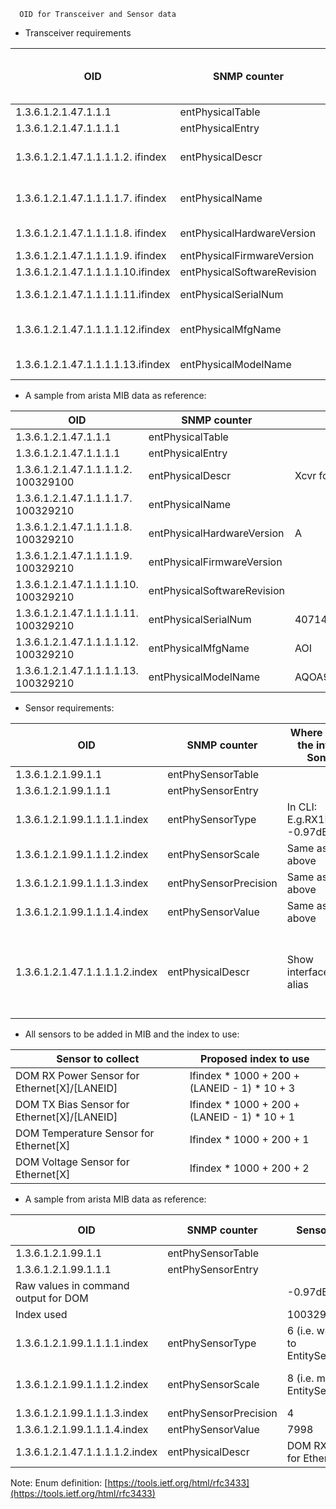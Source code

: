 
      OID for Transceiver and Sensor data

- Transceiver requirements

| OID | SNMP counter | Where to get the info in Sonic. | Example: |
| --- | --- | --- | --- |
| 1.3.6.1.2.1.47.1.1.1 | entPhysicalTable |   |   |
| 1.3.6.1.2.1.47.1.1.1.1 | entPhysicalEntry |   |   |
| 1.3.6.1.2.1.47.1.1.1.1.2. ifindex | entPhysicalDescr | Show interfaces alias | Xcvr for Ethernet29 |
| 1.3.6.1.2.1.47.1.1.1.1.7. ifindex | entPhysicalName | Show interfaces alias | Ethernet29/1 |
| 1.3.6.1.2.1.47.1.1.1.1.8. ifindex | entPhysicalHardwareVersion | Vendor Rev in CLI | A1 |
| 1.3.6.1.2.1.47.1.1.1.1.9. ifindex | entPhysicalFirmwareVersion | Skipped |   |
| 1.3.6.1.2.1.47.1.1.1.1.10.ifindex | entPhysicalSoftwareRevision | Skipped |   |
| 1.3.6.1.2.1.47.1.1.1.1.11.ifindex | entPhysicalSerialNum | Vendor SN in CLI | WW5062F |
| 1.3.6.1.2.1.47.1.1.1.1.12.ifindex | entPhysicalMfgName | Vendor Name in CLI | FINISAR CORP |
| 1.3.6.1.2.1.47.1.1.1.1.13.ifindex | entPhysicalModelName | Vendor PN in CLI | FCBN410QD3C02 |

- A sample from arista MIB data as reference:

| OID | SNMP counter | Value |
| --- | --- | --- |
| 1.3.6.1.2.1.47.1.1.1 | entPhysicalTable |   |
| 1.3.6.1.2.1.47.1.1.1.1 | entPhysicalEntry |   |
| 1.3.6.1.2.1.47.1.1.1.1.2. 100329100 | entPhysicalDescr | Xcvr for Ethernet29 |
| 1.3.6.1.2.1.47.1.1.1.1.7. 100329210 | entPhysicalName |   |
| 1.3.6.1.2.1.47.1.1.1.1.8. 100329210 | entPhysicalHardwareVersion | A |
| 1.3.6.1.2.1.47.1.1.1.1.9. 100329210 | entPhysicalFirmwareVersion |   |
| 1.3.6.1.2.1.47.1.1.1.1.10. 100329210 | entPhysicalSoftwareRevision |   |
| 1.3.6.1.2.1.47.1.1.1.1.11. 100329210 | entPhysicalSerialNum | 40714F20112 |
| 1.3.6.1.2.1.47.1.1.1.1.12. 100329210 | entPhysicalMfgName | AOI |
| 1.3.6.1.2.1.47.1.1.1.1.13. 100329210 | entPhysicalModelName | AQOA9N09ADLN0720 |

- Sensor requirements:

| OID | SNMP counter | Where to get the info in Sonic. | Example: |
| --- | --- | --- | --- |
| 1.3.6.1.2.1.99.1.1 | entPhySensorTable |   |   |
| 1.3.6.1.2.1.99.1.1.1 | entPhySensorEntry |   |   |
| 1.3.6.1.2.1.99.1.1.1.1.index | entPhySensorType | In CLI: E.g.RX1Power: -0.97dBm | 6 |
| 1.3.6.1.2.1.99.1.1.1.2.index | entPhySensorScale | Same as above | 8 |
| 1.3.6.1.2.1.99.1.1.1.3.index | entPhySensorPrecision | Same as above | 4 |
| 1.3.6.1.2.1.99.1.1.1.4.index | entPhySensorValue | Same as above | 7998 |
| 1.3.6.1.2.1.47.1.1.1.1.2.index | entPhysicalDescr | Show interfaces alias | DOM RX Power Sensor for DOM RX Power Sensor for Ethernet29/1 |

- All sensors to be added in MIB and the index to use:

| Sensor to collect | Proposed index to use |
| --- | --- |
| DOM RX Power Sensor for Ethernet[X]/[LANEID] | Ifindex \* 1000 + 200 + (LANEID - 1) \* 10 + 3 |
| DOM TX Bias Sensor for Ethernet[X]/[LANEID] | Ifindex \* 1000 + 200 + (LANEID - 1) \* 10 + 1 |
| DOM Temperature Sensor for Ethernet[X] | Ifindex \* 1000 + 200 + 1 |
| DOM Voltage Sensor for Ethernet[X] | Ifindex \* 1000 + 200 + 2 |

- A sample from arista MIB data as reference:

| OID | SNMP counter | Sensor 1 RX Power | Sensor 2 TX Bias Sensor | Sensor 3 Temperature | Sensor 4 Voltage |
| --- | --- | --- | --- | --- | --- |
| 1.3.6.1.2.1.99.1.1 | entPhySensorTable |   |   |   |   |
| 1.3.6.1.2.1.99.1.1.1 | entPhySensorEntry |   |   |   |   |
| Raw values in command output for DOM |   | -0.97dBm | 4.44mA | 25.39 | 3.37 Volts |
| Index used |   | 100329213 | 100329221 | 100329201 | 100329202 |
| 1.3.6.1.2.1.99.1.1.1.1.index | entPhySensorType |  6   (i.e.  watts according to EntitySensorDataType) | 5 (i.e.  amperes according to EntitySensorDataType) |  8   (i.e.  Celsius according to EntitySensorDataType) |  6   (i.e.  voltsDC according to EntitySensorDataType) |
| 1.3.6.1.2.1.99.1.1.1.2.index | entPhySensorScale |  8  (i.e.  milli according to EntitySensorDataScale) |  8  (i.e.  milli according to EntitySensorDataScale) |  9  (i.e.  units according to EntitySensorDataScale) |  9  (i.e.  units according to EntitySensorDataScale) |
| 1.3.6.1.2.1.99.1.1.1.3.index | entPhySensorPrecision |  4 | 2 | 1 | 2 |
| 1.3.6.1.2.1.99.1.1.1.4.index | entPhySensorValue | 7998 | 444 | 25.4 | 337 |
| 1.3.6.1.2.1.47.1.1.1.1.2.index | entPhysicalDescr | DOM RX Power Sensor for Ethernet29/1 | DOM RX Power Sensor for Ethernet29/1 | DOM Temperature Sensor for Ethernet29 | DOM Voltage Sensor for Ethernet29 |

Note: Enum definition:   [https://tools.ietf.org/html/rfc3433](https://tools.ietf.org/html/rfc3433)
    
